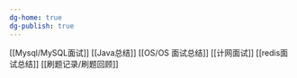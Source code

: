 ```yaml
---
dg-home: true
dg-publish: true
---
```

[[Mysql/MySQL面试]]
[[Java总结]]
[[OS/OS 面试总结]]
[[计网面试]]
[[redis面试总结]]
[[刷题记录/刷题回顾]]
